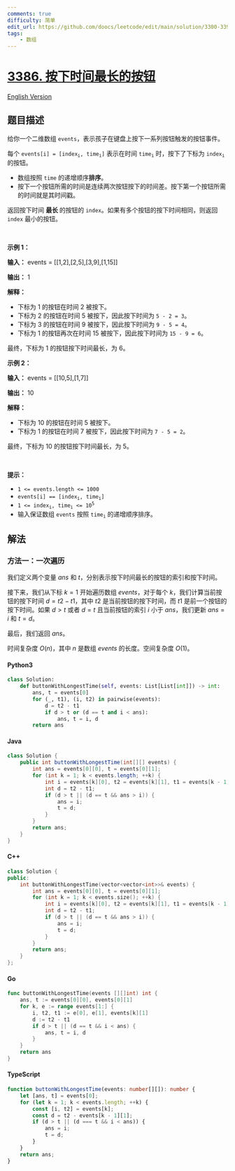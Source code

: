 ```yaml
---
comments: true
difficulty: 简单
edit_url: https://github.com/doocs/leetcode/edit/main/solution/3300-3399/3386.Button%20with%20Longest%20Push%20Time/README.md
tags:
    - 数组
---
```


<!-- problem:start -->

# [3386. 按下时间最长的按钮](https://leetcode.cn/problems/button-with-longest-push-time)

[English Version](/solution/3300-3399/3386.Button%20with%20Longest%20Push%20Time/README_EN.md)

## 题目描述

<!-- description:start -->

<p>给你一个二维数组 <code>events</code>，表示孩子在键盘上按下一系列按钮触发的按钮事件。</p>

<p>每个 <code>events[i] = [index<sub>i</sub>, time<sub>i</sub>]</code> 表示在时间 <code>time<sub>i</sub></code> 时，按下了下标为 <code>index<sub>i</sub></code> 的按钮。</p>

<ul>
	<li>数组按照 <code>time</code> 的递增顺序<strong>排序</strong>。</li>
	<li>按下一个按钮所需的时间是连续两次按钮按下的时间差。按下第一个按钮所需的时间就是其时间戳。</li>
</ul>

<p>返回按下时间&nbsp;<strong>最长&nbsp;</strong>的按钮的 <code>index</code>。如果有多个按钮的按下时间相同，则返回 <code>index</code> 最小的按钮。</p>

<p>&nbsp;</p>

<p><strong class="example">示例 1：</strong></p>

<div class="example-block">
<p><strong>输入：</strong> <span class="example-io">events = [[1,2],[2,5],[3,9],[1,15]]</span></p>

<p><strong>输出：</strong> <span class="example-io">1</span></p>

<p><strong>解释：</strong></p>

<ul>
	<li>下标为 1 的按钮在时间 2 被按下。</li>
	<li>下标为 2 的按钮在时间 5 被按下，因此按下时间为 <code>5 - 2 = 3</code>。</li>
	<li>下标为 3 的按钮在时间 9 被按下，因此按下时间为 <code>9 - 5 = 4</code>。</li>
	<li>下标为 1 的按钮再次在时间 15 被按下，因此按下时间为 <code>15 - 9 = 6</code>。</li>
</ul>

<p>最终，下标为 1 的按钮按下时间最长，为 6。</p>
</div>

<p><strong class="example">示例 2：</strong></p>

<div class="example-block">
<p><strong>输入：</strong> <span class="example-io">events = [[10,5],[1,7]]</span></p>

<p><strong>输出：</strong> <span class="example-io">10</span></p>

<p><strong>解释：</strong></p>

<ul>
	<li>下标为 10 的按钮在时间 5 被按下。</li>
	<li>下标为 1 的按钮在时间 7 被按下，因此按下时间为 <code>7 - 5 = 2</code>。</li>
</ul>

<p>最终，下标为 10 的按钮按下时间最长，为 5。</p>
</div>

<p>&nbsp;</p>

<p><strong>提示：</strong></p>

<ul>
	<li><code>1 &lt;= events.length &lt;= 1000</code></li>
	<li><code>events[i] == [index<sub>i</sub>, time<sub>i</sub>]</code></li>
	<li><code>1 &lt;= index<sub>i</sub>, time<sub>i</sub> &lt;= 10<sup>5</sup></code></li>
	<li>输入保证数组 <code>events</code> 按照 <code>time<sub>i</sub></code> 的递增顺序排序。</li>
</ul>

<!-- description:end -->

## 解法

<!-- solution:start -->

### 方法一：一次遍历

我们定义两个变量 $\textit{ans}$ 和 $t$，分别表示按下时间最长的按钮的索引和按下时间。

接下来，我们从下标 $k = 1$ 开始遍历数组 $\textit{events}$，对于每个 $k$，我们计算当前按钮的按下时间 $d = t2 - t1$，其中 $t2$ 是当前按钮的按下时间，而 $t1$ 是前一个按钮的按下时间。如果 $d > t$ 或者 $d = t$ 且当前按钮的索引 $i$ 小于 $\textit{ans}$，我们更新 $\textit{ans} = i$ 和 $t = d$。

最后，我们返回 $\textit{ans}$。

时间复杂度 $O(n)$，其中 $n$ 是数组 $\textit{events}$ 的长度。空间复杂度 $O(1)$。

<!-- tabs:start -->

#### Python3

```python
class Solution:
    def buttonWithLongestTime(self, events: List[List[int]]) -> int:
        ans, t = events[0]
        for (_, t1), (i, t2) in pairwise(events):
            d = t2 - t1
            if d > t or (d == t and i < ans):
                ans, t = i, d
        return ans
```

#### Java

```java
class Solution {
    public int buttonWithLongestTime(int[][] events) {
        int ans = events[0][0], t = events[0][1];
        for (int k = 1; k < events.length; ++k) {
            int i = events[k][0], t2 = events[k][1], t1 = events[k - 1][1];
            int d = t2 - t1;
            if (d > t || (d == t && ans > i)) {
                ans = i;
                t = d;
            }
        }
        return ans;
    }
}
```

#### C++

```cpp
class Solution {
public:
    int buttonWithLongestTime(vector<vector<int>>& events) {
        int ans = events[0][0], t = events[0][1];
        for (int k = 1; k < events.size(); ++k) {
            int i = events[k][0], t2 = events[k][1], t1 = events[k - 1][1];
            int d = t2 - t1;
            if (d > t || (d == t && ans > i)) {
                ans = i;
                t = d;
            }
        }
        return ans;
    }
};
```

#### Go

```go
func buttonWithLongestTime(events [][]int) int {
	ans, t := events[0][0], events[0][1]
	for k, e := range events[1:] {
		i, t2, t1 := e[0], e[1], events[k][1]
		d := t2 - t1
		if d > t || (d == t && i < ans) {
			ans, t = i, d
		}
	}
	return ans
}
```

#### TypeScript

```ts
function buttonWithLongestTime(events: number[][]): number {
    let [ans, t] = events[0];
    for (let k = 1; k < events.length; ++k) {
        const [i, t2] = events[k];
        const d = t2 - events[k - 1][1];
        if (d > t || (d === t && i < ans)) {
            ans = i;
            t = d;
        }
    }
    return ans;
}
```

<!-- tabs:end -->

<!-- solution:end -->

<!-- problem:end -->
